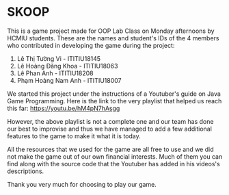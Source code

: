 # SKOOP
This is a game project made for OOP Lab Class on Monday afternoons by HCMIU students.
These are the names and student's IDs of the 4 members who contributed in developing the game during the project:
1. Lê Thị Tường Vi - ITITIU18145
2. Lê Hoàng Đăng Khoa - ITITIU18063
3. Lê Phan Anh - ITITIU18208
4. Phạm Hoàng Nam Anh - ITITIU18007

We started this project under the instructions of a Youtuber's guide on Java Game Programming. Here is the link to the very playlist that
helped us reach this far: https://youtu.be/hM4pN7hAsgg

However, the above playlist is not a complete one and our team has done our best to improvise and thus we have managed to add a few 
additional features to the game to make it what it is today.

All the resources that we used for the game are all free to use and we did not make the game out of our own financial interests. Much of them you can find along with the source code that the Youtuber has added in his videos's descriptions. 

Thank you very much for choosing to play our game.
